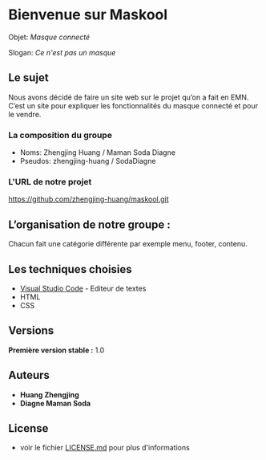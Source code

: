 # Bienvenue sur Maskool
Objet: _Masque connecté_

Slogan: _Ce n'est pas un masque_

## Le sujet
Nous avons décidé de faire un site web sur le projet qu’on a fait en EMN. C’est un site pour expliquer les fonctionnalités du masque connecté et pour le vendre.


### La composition du groupe 


- Noms: Zhengjing Huang / Maman Soda Diagne
- Pseudos: zhengjing-huang / SodaDiagne


### L'URL de notre projet 

https://github.com/zhengjing-huang/maskool.git


## L’organisation de notre groupe : 

Chacun fait une catégorie différente par exemple menu, footer, contenu.


## Les techniques choisies 
* [Visual Studio Code](https://code.visualstudio.com/download) - Editeur de textes
* HTML
* CSS

## Versions

**Première version stable :** 1.0



## Auteurs

* **Huang Zhengjing** 
* **Diagne Maman Soda** 


## License

- voir le fichier [LICENSE.md](LICENSE.md) pour plus d'informations



